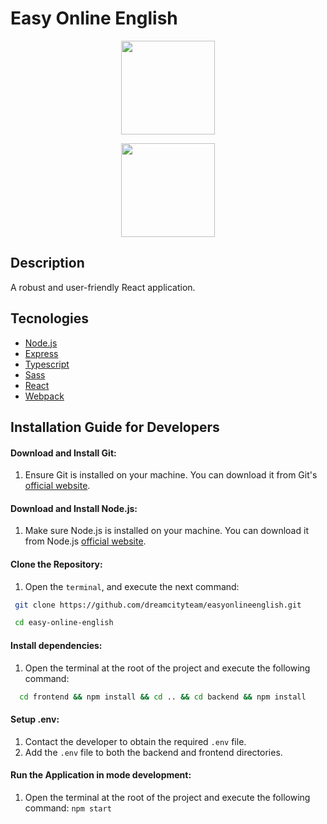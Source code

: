 # Easy Online English

<p align="center">
  <img width="150" src="https://lh3.googleusercontent.com/d/1Le1RvHt1b3TDv9Tf_hFRdSD2u6tHAyWK" />
</p>
<p align="center">
 <img width="150" src="https://img.shields.io/badge/npm%20package->=18.16.0-green" />
</p>

## Description 
 A robust and user-friendly React application.

## Tecnologies
- [Node.js](https://nodejs.org/en)
- [Express](https://expressjs.com/en/guide/routing.html)
- [Typescript](https://www.typescriptlang.org/)
- [Sass](https://sass-lang.com/)
- [React](https://reactjs.org/) 
- [Webpack](https://webpack.js.org/)

## Installation Guide for Developers

#### Download and Install Git:

1. Ensure Git is installed on your machine. You can download it from Git's [official website](https://git-scm.com/downloads).

#### Download and Install Node.js:

1. Make sure Node.js is installed on your machine. You can download it from Node.js [official website](https://nodejs.org/en).

#### Clone the Repository:
1. Open the `terminal`, and execute the next command: 
```bash 
 git clone https://github.com/dreamcityteam/easyonlineenglish.git

 cd easy-online-english
```

#### Install dependencies:
1. Open the terminal at the root of the project and execute the following command:
```bash 
  cd frontend && npm install && cd .. && cd backend && npm install
```

#### Setup .env:
1. Contact the developer to obtain the required `.env` file.
2. Add the `.env` file to both the backend and frontend directories.

#### Run the Application in mode development:
1. Open the terminal at the root of the project and execute the following command:
```npm start ```
